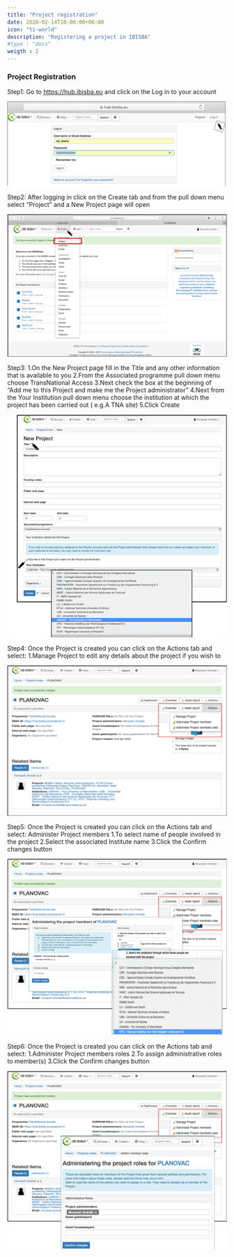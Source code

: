 ```yaml
---
title: "Project registration"
date: 2020-02-14T10:00:00+06:00
icon: "ti-world"
description: "Registering a project in IBISBA"
#type : "docs"
weigth : 2
---
```


### Project Registration

Step1: Go to https://hub.ibisba.eu and click on the Log in to your account


![](Picture1.png)

Step2: After logging in click on the Create tab and from the pull down menu select “Project” and a New Project page will open 


![](Picture2.png)

Step3: 
  1.On the New Project page fill in the Title and any other information that is available to you
  2.From the Associated programme pull down menu choose TransNational Access
  3.Next check the box at the beginning of “Add me to this Project and make me the Project administrator”
  4.Next from the Your Institution pull down menu choose the  institution at which the project has been carried out ( e.g.A       TNA site) 
  5.Click Create


![](Picture4.png)

Step4: 
Once the Project is created you can click on the Actions tab and select:
  1.Manage Project to edit any details about the project if you wish to
  
  
![](Picture5.png)


Step5: 
Once the Project is created you can click on the Actions tab and select: Administer Project members 
  1.To select name of people involved in the project
  2.Select the associated Institute name
  3.Click the Confirm changes button


![](Picture6.png)

Step6: 
Once the Project is created you can click on the Actions tab and select:
  1.Administer Project members roles
  2.To assign administrative roles to member(s) 
  3.Click the Confirm changes button


![](Picture7.png)
